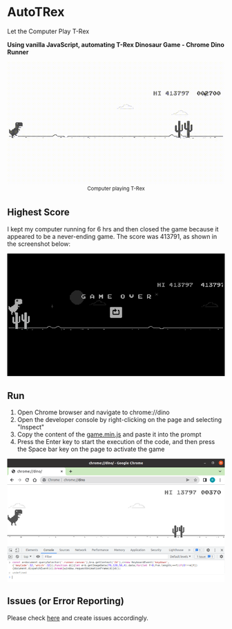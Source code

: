 # AutoTRex
Let the Computer Play T-Rex

**Using vanilla JavaScript, automating T-Rex Dinosaur Game - Chrome Dino Runner**

<p align="center">
    <img src="docs/AutoTRex.gif", width="800">
    </br>
    <sup>Computer playing T-Rex</sup>
</p>

## Highest Score
I kept my computer running for 6 hrs and then closed the game because it appeared to be a never-ending game. The score was 413791, as shown in the screenshot below:

![Highest Score](docs/score.png)

## Run
1. Open Chrome browser and navigate to chrome://dino
2. Open the developer console by right-clicking on the page and selecting "Inspect"
3. Copy the content of the [game.min.js](https://github.com/ravijo/AutoTRex/blob/main/game.min.js) and paste it into the prompt
4. Press the Enter key to start the execution of the code, and then press the Space bar key on the page to activate the game

![Run](docs/console.png)

## Issues (or Error Reporting)
Please check [here](https://github.com/ravijo/AutoTRex/issues) and create issues accordingly.
 
